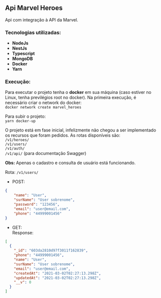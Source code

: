 ## Api Marvel Heroes

Api com integração à API da Marvel.

### Tecnologias utilizadas:
* **NodeJs**
* **NestJs**
* **Typescript**
* **MongoDB**
* **Docker**
* **Yarn**

### Execução:

Para executar o projeto tenha o **docker** em sua máquina (caso estiver no Linux, tenha previlégios root no docker). Na primeira execução, é necessário criar o network do docker:<br />
```docker network create marvel_heroes```

Para subir o projeto:<br />
```yarn docker-up```

O projeto está em fase inicial, infelizmente não chegou a ser implementado os recursos que foram pedidos. As rotas disponíveis são:<br />
```/v1/heroes/```<br />
```/v1/users/```<br />
```/v1/auth/```<br />
```/v1/api/``` (para documentação Swagger)<br />

**Obs:** Apenas o cadastro e consulta de usuário está funcionando.

Rota: ```/v1/users/```<br />
 * POST:<br />
```json
{
	"name": "User",
	"surName": "User sobrenome",
	"password": "123456",
	"email": "user@email.com",
	"phone": "44999001456"
}
```
 * GET:<br />
 Response:<br />
```json
[
  {
    "_id": "603da2810d97f3011f162839",
    "phone": "44999001456",
    "name": "User",
    "surName": "User sobrenome",
    "email": "user@email.com",
    "createdAt": "2021-03-02T02:27:13.298Z",
    "updatedAt": "2021-03-02T02:27:13.298Z",
    "__v": 0
  }
]
```